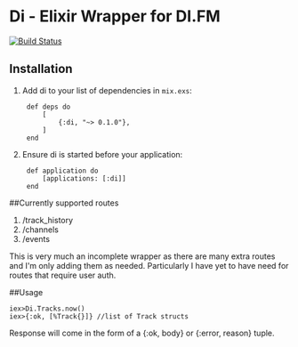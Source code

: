 # Di - Elixir Wrapper for DI.FM

[![Build Status](https://travis-ci.org/JoshuaThompson/di.svg?branch=master)](https://travis-ci.org/JoshuaThompson/di)

## Installation

1. Add di to your list of dependencies in `mix.exs`:

        def deps do
            [
                {:di, "~> 0.1.0"},
            ]
        end
        
2. Ensure di is started before your application:
 
        def application do
            [applications: [:di]]
        end
 

##Currently supported routes
1. /track_history
2. /channels
3. /events

This is very much an incomplete wrapper as there are many extra routes and I'm only
adding them as needed.  Particularly I have yet to have need for routes that require
user auth.

##Usage

```iex
iex>Di.Tracks.now()
iex>{:ok, [%Track{}]} //list of Track structs
```

Response will come in the form of a {:ok, body} or {:error, reason} tuple.
